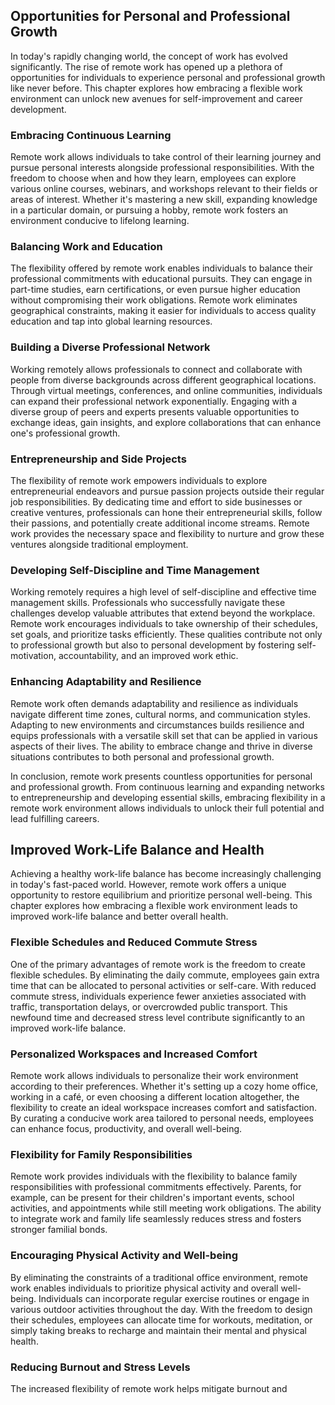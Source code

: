 Opportunities for Personal and Professional Growth
-------------------------------------------------------------

In today's rapidly changing world, the concept of work has evolved significantly. The rise of remote work has opened up a plethora of opportunities for individuals to experience personal and professional growth like never before. This chapter explores how embracing a flexible work environment can unlock new avenues for self-improvement and career development.

### Embracing Continuous Learning

Remote work allows individuals to take control of their learning journey and pursue personal interests alongside professional responsibilities. With the freedom to choose when and how they learn, employees can explore various online courses, webinars, and workshops relevant to their fields or areas of interest. Whether it's mastering a new skill, expanding knowledge in a particular domain, or pursuing a hobby, remote work fosters an environment conducive to lifelong learning.

### Balancing Work and Education

The flexibility offered by remote work enables individuals to balance their professional commitments with educational pursuits. They can engage in part-time studies, earn certifications, or even pursue higher education without compromising their work obligations. Remote work eliminates geographical constraints, making it easier for individuals to access quality education and tap into global learning resources.

### Building a Diverse Professional Network

Working remotely allows professionals to connect and collaborate with people from diverse backgrounds across different geographical locations. Through virtual meetings, conferences, and online communities, individuals can expand their professional network exponentially. Engaging with a diverse group of peers and experts presents valuable opportunities to exchange ideas, gain insights, and explore collaborations that can enhance one's professional growth.

### Entrepreneurship and Side Projects

The flexibility of remote work empowers individuals to explore entrepreneurial endeavors and pursue passion projects outside their regular job responsibilities. By dedicating time and effort to side businesses or creative ventures, professionals can hone their entrepreneurial skills, follow their passions, and potentially create additional income streams. Remote work provides the necessary space and flexibility to nurture and grow these ventures alongside traditional employment.

### Developing Self-Discipline and Time Management

Working remotely requires a high level of self-discipline and effective time management skills. Professionals who successfully navigate these challenges develop valuable attributes that extend beyond the workplace. Remote work encourages individuals to take ownership of their schedules, set goals, and prioritize tasks efficiently. These qualities contribute not only to professional growth but also to personal development by fostering self-motivation, accountability, and an improved work ethic.

### Enhancing Adaptability and Resilience

Remote work often demands adaptability and resilience as individuals navigate different time zones, cultural norms, and communication styles. Adapting to new environments and circumstances builds resilience and equips professionals with a versatile skill set that can be applied in various aspects of their lives. The ability to embrace change and thrive in diverse situations contributes to both personal and professional growth.

In conclusion, remote work presents countless opportunities for personal and professional growth. From continuous learning and expanding networks to entrepreneurship and developing essential skills, embracing flexibility in a remote work environment allows individuals to unlock their full potential and lead fulfilling careers.

Improved Work-Life Balance and Health
------------------------------------------------

Achieving a healthy work-life balance has become increasingly challenging in today's fast-paced world. However, remote work offers a unique opportunity to restore equilibrium and prioritize personal well-being. This chapter explores how embracing a flexible work environment leads to improved work-life balance and better overall health.

### Flexible Schedules and Reduced Commute Stress

One of the primary advantages of remote work is the freedom to create flexible schedules. By eliminating the daily commute, employees gain extra time that can be allocated to personal activities or self-care. With reduced commute stress, individuals experience fewer anxieties associated with traffic, transportation delays, or overcrowded public transport. This newfound time and decreased stress level contribute significantly to an improved work-life balance.

### Personalized Workspaces and Increased Comfort

Remote work allows individuals to personalize their work environment according to their preferences. Whether it's setting up a cozy home office, working in a café, or even choosing a different location altogether, the flexibility to create an ideal workspace increases comfort and satisfaction. By curating a conducive work area tailored to personal needs, employees can enhance focus, productivity, and overall well-being.

### Flexibility for Family Responsibilities

Remote work provides individuals with the flexibility to balance family responsibilities with professional commitments effectively. Parents, for example, can be present for their children's important events, school activities, and appointments while still meeting work obligations. The ability to integrate work and family life seamlessly reduces stress and fosters stronger familial bonds.

### Encouraging Physical Activity and Well-being

By eliminating the constraints of a traditional office environment, remote work enables individuals to prioritize physical activity and overall well-being. Individuals can incorporate regular exercise routines or engage in various outdoor activities throughout the day. With the freedom to design their schedules, employees can allocate time for workouts, meditation, or simply taking breaks to recharge and maintain their mental and physical health.

### Reducing Burnout and Stress Levels

The increased flexibility of remote work helps mitigate burnout and
